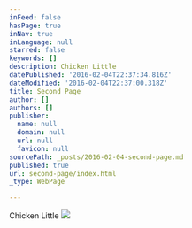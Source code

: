 ```yaml
---
inFeed: false
hasPage: true
inNav: true
inLanguage: null
starred: false
keywords: []
description: Chicken Little
datePublished: '2016-02-04T22:37:34.816Z'
dateModified: '2016-02-04T22:37:00.318Z'
title: Second Page
author: []
authors: []
publisher:
  name: null
  domain: null
  url: null
  favicon: null
sourcePath: _posts/2016-02-04-second-page.md
published: true
url: second-page/index.html
_type: WebPage

---
```

Chicken Little
![](https://the-grid-user-content.s3-us-west-2.amazonaws.com/5c445346-3878-4e33-8ca4-d05700cfc91e.png)
